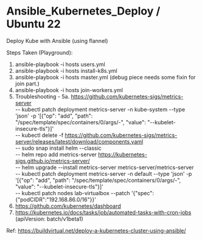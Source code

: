 # Ansible_Kubernetes_Deploy  / Ubuntu 22
Deploy Kube with Ansible (using flannel)

Steps Taken (Playground):

1. ansible-playbook -i hosts users.yml
2. ansible-playbook -i hosts install-k8s.yml
3. ansible-playbook -i hosts master.yml (debug piece needs some fixin for join part.)
4. ansible-playbook -i hosts join-workers.yml
5. Troubleshooting - 
5a. https://github.com/kubernetes-sigs/metrics-server
   <br> -- kubectl patch deployment metrics-server -n kube-system --type 'json' -p '[{"op": "add", "path": "/spec/template/spec/containers/0/args/-", "value": "--kubelet-insecure-tls"}]'
   <br> -- kubectl delete -f https://github.com/kubernetes-sigs/metrics-server/releases/latest/download/components.yaml
   <br> -- sudo snap install helm --classic
   <br> -- helm repo add metrics-server https://kubernetes-sigs.github.io/metrics-server/
   <br> -- helm upgrade --install metrics-server metrics-server/metrics-server
   <br> -- kubectl patch deployment metrics-server -n default --type 'json' -p '[{"op": "add", "path": "/spec/template/spec/containers/0/args/-", "value": "--kubelet-insecure-tls"}]'
   <br> -- kubectl patch nodes lab-virtualbox --patch '{"spec": {"podCIDR":"192.168.86.0/16"}}'
6. https://github.com/kubernetes/dashboard
7. https://kubernetes.io/docs/tasks/job/automated-tasks-with-cron-jobs (apiVersion: batch/v1beta1)


Ref: https://buildvirtual.net/deploy-a-kubernetes-cluster-using-ansible/
